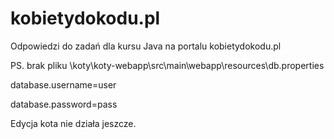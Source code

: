 kobietydokodu.pl
================

Odpowiedzi do zadań dla kursu Java na portalu kobietydokodu.pl

PS. brak pliku \koty\koty-webapp\src\main\webapp\resources\db.properties

database.username=user

database.password=pass

Edycja kota nie działa jeszcze.
